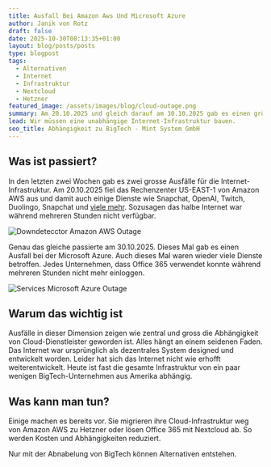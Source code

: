 ```yaml
---
title: Ausfall Bei Amazon Aws Und Microsoft Azure
author: Janik von Rotz
draft: false
date: 2025-10-30T08:13:35+01:00
layout: blog/posts/posts
type: blogpost
tags:
  - Alternativen
  - Internet
  - Infrastruktur
  - Nextcloud
  - Hetzner
featured_image: /assets/images/blog/cloud-outage.png
summary: Am 20.10.2025 und gleich darauf am 30.10.2025 gab es einen grösseren Ausfall bei zwei Cloud-Dienstleister. Während dem Ausfall war das halbe Internet nicht erreichbar. Das muss sich ändern...
lead: Wir müssen eine unabhängige Internet-Infrastruktur bauen.
seo_title: Abhängigkeit zu BigTech - Mint System GmbH
---
```

## Was ist passiert?

In den letzten zwei Wochen gab es zwei grosse Ausfälle für die Internet-Infrastruktur. Am 20.10.2025 fiel das Rechenzenter US-EAST-1 von Amazon AWS aus und damit auch einige Dienste wie Snapchat, OpenAI, Twitch, Duolingo, Snapchat und [viele mehr](https://www.tomsguide.com/news/live/amazon-outage-october-2025). Sozusagen das halbe Internet war während mehreren Stunden nicht verfügbar.

![Downdetecctor Amazon AWS Outage](/assets/images/blog/Downdetecctor%20Amazon%20AWS%20Outage.png)

Genau das gleiche passierte am 30.10.2025. Dieses Mal gab es einen Ausfall bei der Microsoft Azure. Auch dieses Mal waren wieder viele Dienste betroffen. Jedes Unternehmen, dass Office 365 verwendet konnte während mehreren Stunden nicht mehr einloggen.

![Services Microsoft Azure Outage](/assets/images/blog/Services%20Microsoft%20Azure%20Outage.png)

## Warum das wichtig ist

Ausfälle in dieser Dimension zeigen wie zentral und gross die Abhängigkeit von Cloud-Dienstleister geworden ist. Alles hängt an einem seidenen Faden. Das Internet war ursprünglich als dezentrales System designed und entwickelt worden. Leider hat sich das Internet nicht wie erhofft weiterentwickelt. Heute ist fast die gesamte Infrastruktur von ein paar wenigen BigTech-Unternehmen aus Amerika abhängig.

## Was kann man tun?

Einige machen es bereits vor. Sie migrieren ihre Cloud-Infrastruktur weg von Amazon AWS zu Hetzner oder lösen Office 365 mit Nextcloud ab. So werden Kosten und Abhängigkeiten reduziert.

Nur mit der Abnabelung von BigTech können Alternativen entstehen.